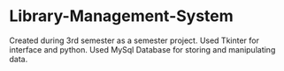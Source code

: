 # Library-Management-System
Created during 3rd semester as a semester project.
Used Tkinter for interface and python.
Used MySql Database for storing and manipulating data.
